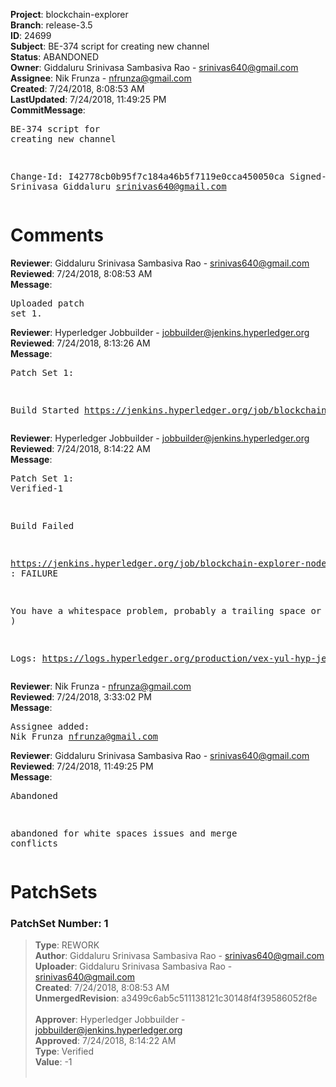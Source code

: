 <strong>Project</strong>: blockchain-explorer<br><strong>Branch</strong>: release-3.5<br><strong>ID</strong>: 24699<br><strong>Subject</strong>: BE-374  script for creating new channel<br><strong>Status</strong>: ABANDONED<br><strong>Owner</strong>: Giddaluru Srinivasa Sambasiva Rao - srinivas640@gmail.com<br><strong>Assignee</strong>: Nik Frunza - nfrunza@gmail.com<br><strong>Created</strong>: 7/24/2018, 8:08:53 AM<br><strong>LastUpdated</strong>: 7/24/2018, 11:49:25 PM<br><strong>CommitMessage</strong>:<br><pre>BE-374  script for creating new channel

Change-Id: I42778cb0b95f7c184a46b5f7119e0cca450050ca
Signed-off-by: Srinivasa Giddaluru <srinivas640@gmail.com>
</pre><h1>Comments</h1><strong>Reviewer</strong>: Giddaluru Srinivasa Sambasiva Rao - srinivas640@gmail.com<br><strong>Reviewed</strong>: 7/24/2018, 8:08:53 AM<br><strong>Message</strong>: <pre>Uploaded patch set 1.</pre><strong>Reviewer</strong>: Hyperledger Jobbuilder - jobbuilder@jenkins.hyperledger.org<br><strong>Reviewed</strong>: 7/24/2018, 8:13:26 AM<br><strong>Message</strong>: <pre>Patch Set 1:

Build Started https://jenkins.hyperledger.org/job/blockchain-explorer-node6-verify-x86_64/333/</pre><strong>Reviewer</strong>: Hyperledger Jobbuilder - jobbuilder@jenkins.hyperledger.org<br><strong>Reviewed</strong>: 7/24/2018, 8:14:22 AM<br><strong>Message</strong>: <pre>Patch Set 1: Verified-1

Build Failed 

https://jenkins.hyperledger.org/job/blockchain-explorer-node6-verify-x86_64/333/ : FAILURE

You have a whitespace problem, probably a trailing space or two. ( https://jenkins.hyperledger.org/job/blockchain-explorer-node6-verify-x86_64/333/ )

Logs: https://logs.hyperledger.org/production/vex-yul-hyp-jenkins-3/blockchain-explorer-node6-verify-x86_64/333</pre><strong>Reviewer</strong>: Nik Frunza - nfrunza@gmail.com<br><strong>Reviewed</strong>: 7/24/2018, 3:33:02 PM<br><strong>Message</strong>: <pre>Assignee added: Nik Frunza <nfrunza@gmail.com></pre><strong>Reviewer</strong>: Giddaluru Srinivasa Sambasiva Rao - srinivas640@gmail.com<br><strong>Reviewed</strong>: 7/24/2018, 11:49:25 PM<br><strong>Message</strong>: <pre>Abandoned

abandoned for white spaces issues and merge conflicts</pre><h1>PatchSets</h1><h3>PatchSet Number: 1</h3><blockquote><strong>Type</strong>: REWORK<br><strong>Author</strong>: Giddaluru Srinivasa Sambasiva Rao - srinivas640@gmail.com<br><strong>Uploader</strong>: Giddaluru Srinivasa Sambasiva Rao - srinivas640@gmail.com<br><strong>Created</strong>: 7/24/2018, 8:08:53 AM<br><strong>UnmergedRevision</strong>: a3499c6ab5c511138121c30148f4f39586052f8e<br><br><strong>Approver</strong>: Hyperledger Jobbuilder - jobbuilder@jenkins.hyperledger.org<br><strong>Approved</strong>: 7/24/2018, 8:14:22 AM<br><strong>Type</strong>: Verified<br><strong>Value</strong>: -1<br><br></blockquote>